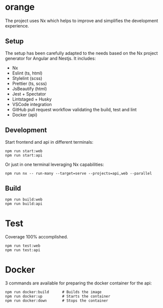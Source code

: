 # orange

The project uses Nx which helps to improve and simplifies the development experience.

## Setup

The setup has been carefully adapted to the needs based on the Nx project generator for Angular and Nestjs. It includes:

- Nx
- Eslint (ts, html)
- Stylelint (scss)
- Prettier (ts, scss)
- JsBeautify (html)
- Jest + Spectator
- Lintstaged + Husky
- VSCode integration
- GitHub pull request workflow validating the build, test and lint
- Docker (api)

## Development

Start frontend and api in different terminals:

```
npm run start:web
npm run start:api
```

Or just in one terminal leveraging Nx capabilities:

```
npm run nx -- run-many --target=serve --projects=api,web --parallel
```

## Build

```
npm run build:web
npm run build:api
```

# Test

Coverage 100% accomplished.

```
npm run test:web
npm run test:api
```

# Docker

3 commands are available for preparing the docker container for the api:

```
npm run docker:build      # Builds the image
npm run docker:up         # Starts the container
npm run docker:down       # Stops the container
```
